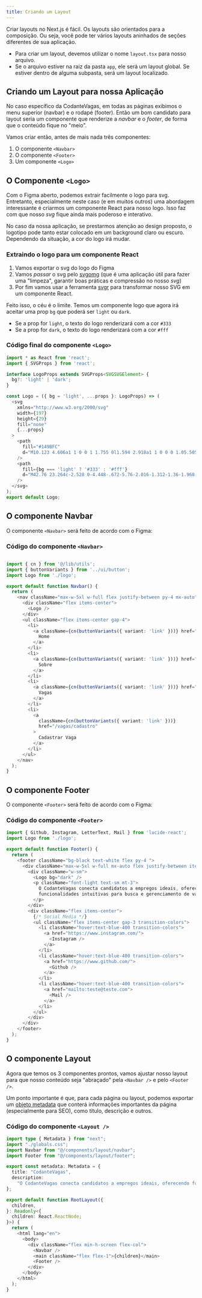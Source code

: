 ```yaml
---
title: Criando um Layout
---
```



Criar layouts no Next.js é fácil. Os layouts são orientados para a composição. Ou seja, você pode ter vários layouts aninhados de seções diferentes de sua aplicação.

- Para criar um layout, devemos utilizar o nome `layout.tsx` para nosso arquivo.
- Se o arquivo estiver na raiz da pasta `app`, ele será um layout global. Se estiver dentro de alguma subpasta, será um layout localizado.

## Criando um Layout para nossa Aplicação

No caso específico da CodanteVagas, em todas as páginas exibimos o menu superior (navbar) e o rodapé (footer). Então um bom candidato para layout seria um componente que renderize a *navbar* e o *footer*, de forma que o conteúdo fique no "meio".

Vamos criar então, antes de mais nada três componentes:

1. O componente `<Navbar>`
2. O componente `<Footer>`
3. Um componente `<Logo>`

## O Componente `<Logo>`

Com o Figma aberto, podemos extrair facilmente o logo para svg. Entretanto, especialmente neste caso (e em muitos outros) uma abordagem interessante é criarmos um componente React para nosso logo. Isso faz com que nosso *svg* fique ainda mais poderoso e interativo.

No caso da nossa aplicação, se prestarmos atenção ao design proposto, o logotipo pode tanto estar colocado em um background claro ou escuro. Dependendo da situação, a cor do logo irá mudar.

### Extraindo o logo para um componente React

1. Vamos exportar o svg do logo do Figma
2. Vamos *passar* o svg pelo [svgomg](https://svgomg.net/) (que é uma aplicação útil para fazer uma "limpeza", garantir boas práticas e compressão no nosso *svg*)
3. Por fim vamos usar a ferramenta [svgr](https://react-svgr.com/playground/?typescript=true) para transformar nosso SVG em um componente React.

Feito isso, o céu é o limite. Temos um componente logo que agora irá aceitar uma prop `bg` que poderá ser `light` ou `dark`.

- Se a prop for `light`, o texto do logo renderizará com a cor `#333`
- Se a prop for `dark`, o texto do logo renderizará com a cor `#fff`

### Código final do componente `<Logo>`

```typescript title="components/layout/logo.tsx"
import * as React from 'react';
import { SVGProps } from 'react';

interface LogoProps extends SVGProps<SVGSVGElement> {
  bg?: 'light' | 'dark';
}

const Logo = ({ bg = 'light', ...props }: LogoProps) => (
  <svg
    xmlns="http://www.w3.org/2000/svg"
    width={197}
    height={29}
    fill="none"
    {...props}
  >
    <path
      fill="#149BFC"
      d="M10.123 4.606a1 1 0 0 1 1.755 0l1.594 2.918a1 1 0 0 0 1.05.505l3.276-.572a1 1 0 0 1 1.094 1.372l-1.287 3.066a1 1 0 0 0 .259 1.136l2.49 2.204a1 1 0 0 1-.39 1.71l-3.2.906a1 1 0 0 0-.727.911l-.17 3.321a1 1 0 0 1-1.582.762l-2.703-1.938a1 1 0 0 0-1.165 0l-2.702 1.938a1 1 0 0 1-1.582-.762l-.17-3.32a1 1 0 0 0-.727-.912l-3.2-.905a1 1 0 0 1-.39-1.711l2.49-2.204a1 1 0 0 0 .26-1.136L3.107 8.829a1 1 0 0 1 1.094-1.372l3.276.572a1 1 0 0 0 1.05-.505l1.595-2.918Z"
    />
    <path
      fill={bg === 'light' ? '#333' : '#fff'}
      d="M42.76 23.264c-2.528 0-4.448-.672-5.76-2.016-1.312-1.36-1.968-3.448-1.968-6.264 0-2.736.64-4.8 1.92-6.192 1.28-1.408 3.216-2.112 5.808-2.112.848 0 1.696.104 2.544.312.864.208 1.696.496 2.496.864v2.88c-.816-.512-1.608-.88-2.376-1.104a7.957 7.957 0 0 0-2.232-.336c-1.056 0-1.944.192-2.664.576-.704.368-1.24.968-1.608 1.8-.352.832-.528 1.944-.528 3.336 0 1.376.184 2.48.552 3.312.368.832.912 1.432 1.632 1.8.736.368 1.648.552 2.736.552.656 0 1.36-.112 2.112-.336.768-.224 1.56-.584 2.376-1.08v2.88c-.464.224-.984.424-1.56.6-.56.176-1.136.304-1.728.384-.592.096-1.176.144-1.752.144Zm13.27.096c-1.983 0-3.471-.552-4.463-1.656-.992-1.104-1.488-2.696-1.488-4.776 0-2.224.504-3.84 1.512-4.848 1.024-1.008 2.496-1.512 4.416-1.512 1.344 0 2.464.24 3.36.72.896.464 1.56 1.168 1.992 2.112.448.944.672 2.12.672 3.528 0 2.08-.52 3.672-1.56 4.776-1.024 1.104-2.504 1.656-4.44 1.656Zm0-2.496c.705 0 1.273-.16 1.705-.48.448-.32.776-.768.984-1.344.208-.592.312-1.296.312-2.112 0-.912-.112-1.656-.336-2.232-.208-.576-.536-1-.984-1.272-.432-.272-.992-.408-1.68-.408-.704 0-1.272.144-1.704.432-.432.288-.752.72-.96 1.296-.192.576-.288 1.304-.288 2.184 0 1.28.232 2.256.696 2.928.464.672 1.216 1.008 2.256 1.008Zm14.28 2.496a9.57 9.57 0 0 1-2.376-.288 5 5 0 0 1-1.992-1.008c-.575-.48-1.031-1.144-1.367-1.992-.32-.848-.48-1.928-.48-3.24 0-1.936.472-3.464 1.415-4.584.944-1.12 2.376-1.68 4.296-1.68.273 0 .624.032 1.056.096.433.064.873.176 1.32.336.465.144.864.376 1.2.696l-.672.96V5.888h3v14.28c0 .544-.16 1.016-.48 1.416-.303.4-.72.736-1.248 1.008a7.265 7.265 0 0 1-1.751.576c-.64.128-1.28.192-1.92.192Zm.096-2.592c.656 0 1.2-.08 1.632-.24.449-.16.672-.392.672-.696v-6.144a4.073 4.073 0 0 0-1.127-.456 4.935 4.935 0 0 0-1.153-.144c-.736 0-1.344.136-1.824.408-.48.256-.84.672-1.08 1.248-.24.56-.36 1.28-.36 2.16 0 .768.097 1.44.288 2.016a2.69 2.69 0 0 0 .985 1.368c.48.32 1.136.48 1.968.48Zm13.169 2.592a9.302 9.302 0 0 1-1.92-.192 5.247 5.247 0 0 1-1.632-.624 3.388 3.388 0 0 1-1.152-1.224c-.272-.528-.408-1.184-.408-1.968 0-.816.168-1.504.504-2.064a3.132 3.132 0 0 1 1.464-1.296c.656-.304 1.456-.456 2.4-.456.576 0 1.112.056 1.608.168.496.096.944.232 1.344.408.4.176.728.368.984.576l.216 1.704c-.336-.224-.768-.4-1.296-.528a6.19 6.19 0 0 0-1.68-.216c-.848 0-1.48.136-1.896.408-.416.272-.624.696-.624 1.272 0 .4.112.736.336 1.008.224.256.512.456.864.6.352.128.72.192 1.104.192.88 0 1.512-.056 1.896-.168.4-.128.6-.392.6-.792v-4.776c0-.784-.248-1.352-.744-1.704-.496-.368-1.192-.552-2.088-.552-.688 0-1.392.12-2.112.36-.72.224-1.304.52-1.752.888v-2.76c.432-.272 1.08-.512 1.944-.72a11.871 11.871 0 0 1 2.784-.312c.416 0 .856.04 1.32.12.464.08.904.208 1.32.384.432.176.824.424 1.176.744.352.304.632.696.84 1.176.208.464.312 1.032.312 1.704v5.736c0 .752-.24 1.344-.72 1.776-.48.416-1.144.704-1.992.864-.848.176-1.848.264-3 .264Zm9.082-11.448a12.17 12.17 0 0 1 2.712-.888A14.536 14.536 0 0 1 97 10.736c.56-.08 1.088-.12 1.584-.12 1.12 0 2.048.152 2.784.456.752.288 1.312.752 1.68 1.392.384.624.576 1.448.576 2.472V23H100.6v-7.536c0-.304-.04-.592-.12-.864a1.781 1.781 0 0 0-.408-.744c-.192-.224-.456-.392-.792-.504-.336-.128-.768-.192-1.296-.192-.4 0-.808.04-1.224.12a4.9 4.9 0 0 0-1.056.312V23h-3.048V11.912Zm18.952 11.472c-1.248 0-2.2-.304-2.856-.912-.656-.624-.984-1.52-.984-2.688v-6.48h-1.872v-2.4h1.872V7.568h3.144v3.336h2.808v2.4h-2.808v6c0 .496.096.864.288 1.104.192.24.528.36 1.008.36.256 0 .52-.04.792-.12.288-.096.528-.208.72-.336v2.64a3.71 3.71 0 0 1-1.056.336c-.368.064-.72.096-1.056.096Zm10.258-.024c-1.2 0-2.248-.24-3.144-.72-.896-.496-1.592-1.216-2.088-2.16-.496-.944-.744-2.08-.744-3.408 0-2.112.504-3.72 1.512-4.824 1.024-1.12 2.456-1.68 4.296-1.68 1.328 0 2.392.288 3.192.864.816.576 1.408 1.4 1.776 2.472.384 1.056.568 2.32.552 3.792h-9.36l-.24-2.064h7.176l-.576.864c-.032-1.264-.256-2.168-.672-2.712-.4-.56-1.048-.84-1.944-.84-.544 0-1.024.128-1.44.384-.4.24-.712.648-.936 1.224-.208.576-.312 1.368-.312 2.376 0 1.248.296 2.208.888 2.88.592.656 1.496.984 2.712.984.496 0 .968-.048 1.416-.144.464-.112.888-.24 1.272-.384.4-.144.736-.28 1.008-.408v2.688c-.56.24-1.2.432-1.92.576-.704.16-1.512.24-2.424.24Zm12.736-.36-6.024-16.008h3.72l4.824 13.896h-1.08l4.8-13.872 3.432-.024L138.035 23h-3.432Zm15.019.36a9.302 9.302 0 0 1-1.92-.192 5.247 5.247 0 0 1-1.632-.624 3.388 3.388 0 0 1-1.152-1.224c-.272-.528-.408-1.184-.408-1.968 0-.816.168-1.504.504-2.064a3.132 3.132 0 0 1 1.464-1.296c.656-.304 1.456-.456 2.4-.456.576 0 1.112.056 1.608.168.496.096.944.232 1.344.408.4.176.728.368.984.576l.216 1.704c-.336-.224-.768-.4-1.296-.528a6.19 6.19 0 0 0-1.68-.216c-.848 0-1.48.136-1.896.408-.416.272-.624.696-.624 1.272 0 .4.112.736.336 1.008.224.256.512.456.864.6.352.128.72.192 1.104.192.88 0 1.512-.056 1.896-.168.4-.128.6-.392.6-.792v-4.776c0-.784-.248-1.352-.744-1.704-.496-.368-1.192-.552-2.088-.552-.688 0-1.392.12-2.112.36-.72.224-1.304.52-1.752.888v-2.76c.432-.272 1.08-.512 1.944-.72a11.871 11.871 0 0 1 2.784-.312c.416 0 .856.04 1.32.12.464.08.904.208 1.32.384.432.176.824.424 1.176.744.352.304.632.696.84 1.176.208.464.312 1.032.312 1.704v5.736c0 .752-.24 1.344-.72 1.776-.48.416-1.144.704-1.992.864-.848.176-1.848.264-3 .264Zm13.809 0c-1.136-.032-2.104-.28-2.904-.744-.8-.464-1.416-1.136-1.848-2.016-.416-.896-.624-1.992-.624-3.288 0-1.36.168-2.472.504-3.336.336-.88.8-1.56 1.392-2.04a5.22 5.22 0 0 1 2.112-1.032c.816-.192 1.68-.288 2.592-.288.944 0 1.776.12 2.496.36.736.24 1.312.592 1.728 1.056.432.464.648 1.056.648 1.776v9.456c0 .736-.12 1.4-.36 1.992a3.978 3.978 0 0 1-1.104 1.56c-.48.432-1.088.76-1.824.984-.736.24-1.616.36-2.64.36-.944 0-1.768-.072-2.472-.216-.704-.144-1.264-.304-1.68-.48v-2.712c.24.096.568.208.984.336.432.144.912.264 1.44.36a8.838 8.838 0 0 0 1.584.144c.848 0 1.488-.112 1.92-.336.448-.224.752-.52.912-.888.16-.368.24-.768.24-1.2v-1.896l.696.528a4.323 4.323 0 0 1-1.008.816c-.384.224-.816.4-1.296.528-.464.144-.96.216-1.488.216Zm.648-2.352c.432 0 .856-.048 1.272-.144a4.535 4.535 0 0 0 1.176-.48v-5.952c0-.384-.104-.664-.312-.84-.192-.192-.456-.32-.792-.384-.32-.08-.672-.12-1.056-.12-.848 0-1.512.176-1.992.528-.464.352-.792.84-.984 1.464-.192.624-.288 1.32-.288 2.088 0 1.168.256 2.104.768 2.808.512.688 1.248 1.032 2.208 1.032Zm13.199 2.352a9.302 9.302 0 0 1-1.92-.192 5.247 5.247 0 0 1-1.632-.624 3.388 3.388 0 0 1-1.152-1.224c-.272-.528-.408-1.184-.408-1.968 0-.816.168-1.504.504-2.064a3.132 3.132 0 0 1 1.464-1.296c.656-.304 1.456-.456 2.4-.456.576 0 1.112.056 1.608.168.496.096.944.232 1.344.408.4.176.728.368.984.576l.216 1.704c-.336-.224-.768-.4-1.296-.528a6.19 6.19 0 0 0-1.68-.216c-.848 0-1.48.136-1.896.408-.416.272-.624.696-.624 1.272 0 .4.112.736.336 1.008.224.256.512.456.864.6.352.128.72.192 1.104.192.88 0 1.512-.056 1.896-.168.4-.128.6-.392.6-.792v-4.776c0-.784-.248-1.352-.744-1.704-.496-.368-1.192-.552-2.088-.552-.688 0-1.392.12-2.112.36-.72.224-1.304.52-1.752.888v-2.76c.432-.272 1.08-.512 1.944-.72a11.871 11.871 0 0 1 2.784-.312c.416 0 .856.04 1.32.12.464.08.904.208 1.32.384.432.176.824.424 1.176.744.352.304.632.696.84 1.176.208.464.312 1.032.312 1.704v5.736c0 .752-.24 1.344-.72 1.776-.48.416-1.144.704-1.992.864-.848.176-1.848.264-3 .264Zm12.634 0c-.864 0-1.6-.096-2.208-.288a12.703 12.703 0 0 1-1.752-.648v-2.736c.368.24.752.472 1.152.696.416.208.856.376 1.32.504.48.128.992.192 1.536.192.64 0 1.112-.12 1.416-.36.32-.256.48-.56.48-.912 0-.336-.12-.592-.36-.768-.24-.192-.552-.352-.936-.48a38.153 38.153 0 0 0-1.224-.384 9.754 9.754 0 0 1-1.224-.384c-.4-.16-.768-.376-1.104-.648a3.076 3.076 0 0 1-.816-1.032c-.192-.432-.288-.952-.288-1.56 0-.72.144-1.328.432-1.824a3.53 3.53 0 0 1 1.128-1.2c.464-.304.976-.52 1.536-.648a6.542 6.542 0 0 1 1.632-.216c.912.032 1.648.144 2.208.336.56.176 1.088.408 1.584.696l.024 2.472a25.843 25.843 0 0 0-1.632-.816c-.528-.256-1.128-.384-1.8-.384-.624 0-1.112.112-1.464.336-.336.208-.504.504-.504.888 0 .336.104.608.312.816.208.208.48.368.816.48.336.112.704.224 1.104.336.4.112.816.24 1.248.384.432.128.832.32 1.2.576.368.256.664.6.888 1.032.24.416.36.976.36 1.68-.016.928-.264 1.68-.744 2.256-.48.56-1.112.968-1.896 1.224a7.615 7.615 0 0 1-2.424.384Z"
    />
  </svg>
);
export default Logo;

```

## O componente Navbar

O componente `<Navbar>` será feito de acordo com o Figma:

### Código do componente `<Navbar>`

```typescript title="components/layout/navbar.tsx"

import { cn } from '@/lib/utils';
import { buttonVariants } from '../ui/button';
import Logo from './logo';

export default function Navbar() {
  return (
    <nav className="max-w-5xl w-full flex justify-between py-4 mx-auto">
      <div className="flex items-center">
        <Logo />
      </div>
      <ul className="flex items-center gap-4">
        <li>
          <a className={cn(buttonVariants({ variant: 'link' }))} href="/">
            Home
          </a>
        </li>
        <li>
          <a className={cn(buttonVariants({ variant: 'link' }))} href="/sobre">
            Sobre
          </a>
        </li>
        <li>
          <a className={cn(buttonVariants({ variant: 'link' }))} href="/vagas">
            Vagas
          </a>
        </li>
        <li>
          <a
            className={cn(buttonVariants({ variant: 'link' }))}
            href="/vagas/cadastro"
          >
            Cadastrar Vaga
          </a>
        </li>
      </ul>
    </nav>
  );
}

```

## O componente Footer

O componente `<Footer>` será feito de acordo com o Figma:

### Código do componente `<Footer>`

```typescript title="components/layout/footer.tsx"
import { Github, Instagram, LetterText, Mail } from 'lucide-react';
import Logo from './logo';

export default function Footer() {
  return (
    <footer className="bg-black text-white flex py-4 ">
      <div className="max-w-5xl w-full mx-auto flex justify-between items-center py-4">
        <div className="w-sm">
          <Logo bg="dark" />
          <p className="font-light text-sm mt-3">
            O CodanteVagas conecta candidatos a empregos ideais, oferecendo
            funcionalidades intuitivas para busca e gerenciamento de vagas.
          </p>
        </div>
        <div className="flex items-center">
          {/* Social Media */}
          <ul className="flex items-center gap-3 transition-colors">
            <li className="hover:text-blue-400 transition-colors">
              <a href="https://www.instagram.com/">
                <Instagram />
              </a>
            </li>
            <li className="hover:text-blue-400 transition-colors">
              <a href="https://www.github.com/">
                <Github />
              </a>
            </li>
            <li className="hover:text-blue-400 transition-colors">
              <a href="mailto:teste@teste.com">
                <Mail />
              </a>
            </li>
          </ul>
        </div>
      </div>
    </footer>
  );
}

```

## O componente Layout

Agora que temos os 3 componentes prontos, vamos ajustar nosso layout para que nosso conteúdo seja "abraçado" pela `<Navbar />` e pelo `<Footer />`.

Um ponto importante é que, para cada página ou layout, podemos exportar um [objeto metadata](https://nextjs.org/docs/app/building-your-application/optimizing/metadata) que conterá informações importantes da página (especialmente para SEO), como título, descrição e outros.

### Código do componente `<Layout />`

```typescript title="app/layout.tsx"
import type { Metadata } from "next";
import "./globals.css";
import Navbar from "@/components/layout/navbar";
import Footer from "@/components/layout/footer";

export const metadata: Metadata = {
  title: "CodanteVagas",
  description:
    "O CodanteVagas conecta candidatos a empregos ideais, oferecendo funcionalidades intuitivas para busca e gerenciamento de vagas.",
};

export default function RootLayout({
  children,
}: Readonly<{
  children: React.ReactNode;
}>) {
  return (
    <html lang="en">
      <body>
        <div className="flex min-h-screen flex-col">
          <Navbar />
          <main className="flex flex-1">{children}</main>
          <Footer />
        </div>
      </body>
    </html>
  );
}
```
